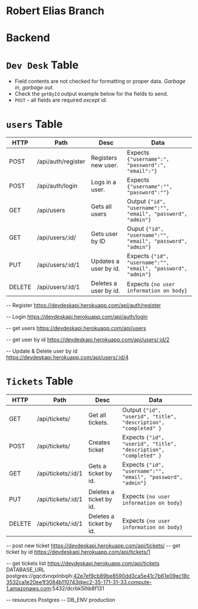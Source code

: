 # Robert Elias Branch

# Backend

# `Dev Desk` Table

- Field contents are not checked for formatting or proper data. *Garbage in, garbage out.*
- Check the `getById` output example below for the fields to send.
- `POST` - all fields are required *except id*.


# `users` Table

| HTTP | Path               | Desc                                   | Data|
|-|-|-|-|
| POST | /api/auth/register | Registers new user. | Expects `{"username":", "password":", "email":"}`|
| POST | /api/auth/login    | Logs in a user.   |  Expects `{"username":"", "password":""}`|
| GET | /api/users            | Gets all users     |  Output `{"id", "username":"", "email", "password", "admin"}`|
| GET | /api/users/:id/      | Gets user by ID    | Ouput `{"id", "username":"", "email", "password", "admin"}`|
| PUT | /api/users/:id/1    | Updates a user by id.   |  Expects `{"id", "username":"", "email", "password", "admin"}`|
| DELETE | /api/users/:id/1 | Deletes a user by id.   |  Expects `{no user information on body}`|

-- Register https://devdeskapi.herokuapp.com/api/auth/register

-- Login https://devdeskapi.herokuapp.com/api/auth/login

-- get users https://devdeskapi.herokuapp.com/api/users

-- get user by id https://devdeskapi.herokuapp.com/api/users/:id/2

-- Update & Delete user by id  https://devdeskapi.herokuapp.com/api/users/:id/4


# `Tickets` Table

| HTTP | Path               | Desc                                   | Data|
|-|-|-|-|
| GET | /api/tickets/ | Get all tickets.   |  Output `{"id", "userid", "title", "description", "completed" }`|
| POST | /api/tickets/      | Creates ticket    |Expects `{"id", "userid", "title", "description", "completed" }`|
| GET | /api/tickets/:id/1    | Gets a ticket by id.   |  Expects `{"id", "username":"", "email", "password", "admin"}`|
| PUT | /api/tickets/:id/1 | Deletes a ticket by id.   |  Expects `{no user information on body}`|
| DELETE | /api/tickets/:id/1 | Deletes a ticket by id.   |  Expects `{no user information on body}`|


-- post new ticket https://devdeskapi.herokuapp.com/api/tickets/
-- get ticket by id https://devdeskapi.herokuapp.com/api/tickets/1

-- get tickets list https://devdeskapi.herokuapp.com/api/tickets
DATABASE_URL
postgres://gqcdvnqxlnbqih:42e7ef9cb89be8590dd3ca5e41c7b61e09ec18c3532ca1e20ee1f3084b110743@ec2-35-171-31-33.compute-1.amazonaws.com:5432/dcrbk5lhb8f131

-- resources Postgres
-- DB_ENV production
